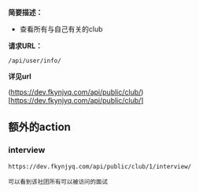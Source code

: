 
    
**简要描述：** 

- 查看所有与自己有关的club 

**请求URL：** 

`/api/user/info/`

  
**详见url**

(https://dev.fkynjyq.com/api/public/club/)[https://dev.fkynjyq.com/api/public/club/]


## 额外的action

### interview

```
https://dev.fkynjyq.com/api/public/club/1/interview/

可以看到该社团所有可以被访问的面试
```
